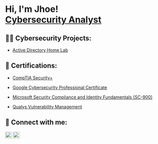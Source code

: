 <h1>Hi, I'm Jhoe! <br/><a href="https://www.linkedin.com/in/joseph-igah/">Cybersecurity Analyst</a>
<h2>👨‍💻 Cybersecurity Projects:</h2>


  - [Active Directory Home Lab](https://github.com/joshmadakor1/Algorithms-Practice)


<h2> 📄 Certifications:</h2>


  - [CompTIA Security+](https://github.com/joshmadakor1/Algorithms-Practice)

  - [Google Cybersecurity Professional Certificate](https://github.com/joshmadakor1/Algorithms-Practice)
 - [Microsoft Security Compliance and Identity Fundamentals (SC-900) ](https://github.com/joshmadakor1/Algorithms-Practice)
- [Qualys Vulnerability Management](https://github.com/joshmadakor1/Algorithms-Practice)


<h2> 🤳 Connect with me:</h2>


[<img align="left" alt="Jhoe | LinkedIn" width="22px" src="https://cdn.jsdelivr.net/npm/simple-icons@v3/icons/linkedin.svg" />][linkedin]
[<img align="left" alt="Medium" width="22px" src="https://simpleicons.org/icons/medium.svg" />](https://medium.com/@ezejoeze)



[linkedin]: https://linkedin.com/in/joseph-igah

<!--
**joshmadakor1/joshmadakor1** is a ✨ _special_ ✨ repository because its `README.md` (this file) appears on your GitHub profile.

Here are some ideas to get you started:

- 🔭 I’m currently working on ...
- 🌱 I’m currently learning ...
- 👯 I’m looking to collaborate on ...
- 🤔 I’m looking for help with ...
- 💬 Ask me about ...
- 📫 How to reach me: ...
- 😄 Pronouns: ...
- ⚡ Fun fact: ...
-->
